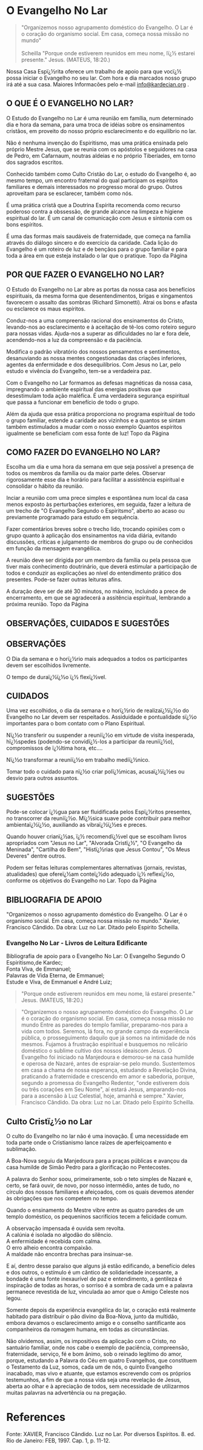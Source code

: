 # O Evangelho No Lar

>"Organizemos nosso agrupamento doméstico do Evangelho. O Lar é o coração do organismo social. Em casa, começa nossa missão no mundo"<br><br>Scheilla
> "Porque onde estiverem reunidos em meu nome, lï¿½ estarei presente." Jesus. (MATEUS, 18:20.)

Nossa Casa Espï¿½rita oferece um trabalho de apoio para que vocï¿½ possa iniciar o Evangelho no seu lar. Com hora e dia marcados nosso grupo irá até a sua casa. Maiores Informacões pelo e-mail info@kardecian.org .

## O QUE É O EVANGELHO NO LAR?
O Estudo do Evangelho no Lar é uma reunião em família, num determinado dia e hora da semana, para uma troca de idéias sobre os ensinamentos cristãos, em proveito do nosso próprio esclarecimento e do equilíbrio no lar.

Não é nenhuma invenção do Espiritismo, mas uma prática ensinada pelo próprio Mestre Jesus, que se reunia com os apóstolos e seguidores na casa de Pedro, em Cafarnaum, noutras aldeias e no próprio Tiberíades, em torno dos sagrados escritos.

Conhecido também como Culto Cristão do Lar, o estudo do Evangelho é, ao mesmo tempo, um encontro fraternal do qual participam os espíritos familiares e demais interessados no progresso moral do grupo. Outros aproveitam para se esclarecer, também como nós.

É uma prática cristã que a Doutrina Espírita recomenda como recurso poderoso contra a obssessão, de grande alcance na limpeza e higiene espiritual do lar. É um canal de comunicação com Jesus e sintonia com os bons espíritos.

É uma das formas mais saudáveis de fraternidade, que começa na família através do diálogo sincero e do exercício da caridade. Cada lição do Evangelho é um roteiro de luz e de bençãos para o grupo familiar e para toda a área em que esteja instalado o lar que o pratique.
Topo da Página


## POR QUE FAZER O EVANGELHO NO LAR?

O Estudo do Evangelho no Lar abre as portas da nossa casa aos benefícios espirituais, da mesma forma que desentendimentos, brigas e xingamentos favorecem o assalto das sombras (Richard Simonetti). Atrai os bons e afasta ou esclarece os maus espíritos.

Conduz-nos a uma compreensão racional dos ensinamentos do Cristo, levando-nos ao esclarecimento e à aceitação de tê-los como roteiro seguro para nossas vidas. Ajuda-nos a superar as dificuldades no lar e fora dele, acendendo-nos a luz da compreensão e da paciência.

Modifica o padrão vibratório dos nossos pensamentos e sentimentos, desanuviando as nossa mentes congestionadas das criações inferiores, agentes da enfermidade e dos desequilíbrios. Com Jesus no Lar, pelo estudo e vivência do Evangelho, tem-se a verdadeira paz.

Com o Evangelho no Lar formamos as defesas magnéticas da nossa casa, impregnando o ambiente espiritual das energias positivas que desestimulam toda ação maléfica. É uma verdadeira segurança espiritual que passa a funcionar em benefício de todo o grupo.

Além da ajuda que essa prática proporciona no programa espiritual de todo o grupo familiar, estende a caridade aos vizinhos e a quantos se sintam também estimulados a mudar com o nosso exemplo Quantos espíritos igualmente se beneficiam com essa fonte de luz!
Topo da Página


## COMO FAZER DO EVANGELHO NO LAR?

Escolha um dia e uma hora da semana em que seja possível a presença de todos os membros da família ou da maior parte deles. Observar rigorosamente esse dia e horário para facilitar a assistência espiritual e consolidar o hábito da reunião.

Inciar a reunião com uma prece simples e espontânea num local da casa menos exposto às perturbações exteriores, em seguida, fazer a leitura de um trecho de "O Evangelho Segundo o Espiritsmo", aberto ao acaso ou previamente programado para estudo em sequência.

Fazer comentários breves sobre o trecho lido, trocando opiniões com o grupo quanto à aplicação dos ensinamentos na vida diária, evitando discussões, críticas e julgamento de membros do grupo ou de conhecidos em função da mensagem evangéilica.

A reunião deve ser dirigida por um membro da família ou pela pessoa que tiver mais conhecimento doutrinário, que deverá estimular a participação de todos e conduzir as explicações ao nível do entendimento prático dos presentes. Pode-se fazer outras leituras afins.

A duração deve ser de até 30 minutos, no máximo, incluindo a prece de encerramento, em que se agradecerá a assitência espiritual, lembrando a próxima reunião.
Topo da Página


## OBSERVAÇÕES, CUIDADOS E SUGESTÕES


## OBSERVAÇÕES

O Dia da semana e o horï¿½rio mais adequados a todos os participantes devem ser escolhidos livremente.

O tempo de duraï¿½ï¿½o ï¿½ flexï¿½vel.


## CUIDADOS

Uma vez escolhidos, o dia da semana e o horï¿½rio de realizaï¿½ï¿½o do Evangelho no Lar devem ser respeitados. Assiduidade e pontualidade sï¿½o importantes para o bom contato com o Plano Espiritual.

Nï¿½o transferir ou suspender a reuniï¿½o em virtude de visita inesperada, hï¿½spedes (podendo-se convidï¿½-los a participar da reuniï¿½o), compromissos de ï¿½ltima hora, etc....

Nï¿½o transformar a reuniï¿½o em trabalho mediï¿½nico.

Tomar todo o cuidado para nï¿½o criar polï¿½micas, acusaï¿½ï¿½es ou desvio para outros assuntos.


## SUGESTÕES

Pode-se colocar ï¿½gua para ser fluidificada pelos Espï¿½ritos presentes, no transcorrer da reuniï¿½o. Mï¿½sica suave pode contribuir para melhor ambientaï¿½ï¿½o, auxiliando as vibraï¿½ï¿½es e preces.

Quando houver crianï¿½as, ï¿½ recomendï¿½vel que se escolham livros apropriados com "Jesus no Lar", "Alvorada Cristï¿½", "O Evangelho da Meninada", "Cartilha do Bem", "Histï¿½rias que Jesus Contou", "Os Meus Deveres" dentre outros.

Podem ser feitas leituras complementares alternativas (jornais, revistas, atualidades) que ofereï¿½am conteï¿½do adequado ï¿½ reflexï¿½o, conforme os objetivos do Evangelho no Lar.
Topo da Página


## BIBLIOGRAFIA DE APOIO

"Organizemos o nosso agrupamento doméstico do Evangelho.
O Lar é o organismo social. Em casa, começa nossa missão no mundo."
Xavier, Francisco Cândido. Da obra: Luz no Lar. Ditado pelo Espírito Scheilla.

### Evangelho No Lar - Livros de Leitura Edificante
Bibliografia de apoio para o Evangelho No Lar:
O Evangelho Segundo O Espiritismo,de Kardec;  
Fonta Viva, de Emmanuel;  
Palavras de Vida Eterna, de Emmanuel;  
Estude e Viva, de Emmanuel e André Luiz;  

> "Porque onde estiverem reunidos em meu nome, lá estarei presente." Jesus. (MATEUS, 18:20.)

> "Organizemos o nosso agrupamento doméstico do Evangelho. O Lar é o coração do organismo social. Em casa, começa nossa missão no mundo Entre as paredes do templo familiar, preparamo-nos para a vida com todos. Seremos, lá fora, no grande campo da experiência pública, o prosseguimento daquilo que já somos na intimidade de nós mesmos. Fujamos à frustração espiritual e busquemos no relicário doméstico o sublime cultivo dos nossos ideaiscom Jesus. O Evangelho foi iniciado na Manjedoura e demorou-se na casa humilde e operosa de Nazaré, antes de espraiar-se pelo mundo. Sustentemos em casa a chama de nossa esperança, estudando a Revelação Divina, praticando a fraternidade e crescendo em amor e sabedoria, porque, segundo a promessa do Evangelho Redentor, "onde estiverem dois ou três corações em Seu Nome", aí estará Jesus, amparando-nos para a ascensão à Luz Celestial, hoje, amanhã e sempre." Xavier, Francisco Cândido. Da obra: Luz no Lar. Ditado pelo Espírito Scheilla.


## Culto Cristï¿½o no Lar

O culto do Evangelho no lar não é uma inovação. É uma necessidade em toda parte onde o Cristianismo lance raízes de aperfeiçoamento e sublimação.

A Boa-Nova seguiu da Manjedoura para a praças públicas e avançou da casa humilde de Simão Pedro para a glorificação no Pentecostes.

A palavra do Senhor soou, primeiramente, sob o teto simples de Nazaré e, certo, se fará ouvir, de novo, por nosso intermédio, antes de tudo, no círculo dos nossos familiares e afeiçoados, com os quais devemos atender às obrigações que nos competem no tempo.

Quando o ensinamento do Mestre vibre entre as quatro paredes de um templo doméstico, os pequeninos sacrifícios tecem a felicidade comum.

A observação impensada é ouvida sem revolta.  
A calúnia é isolada no algodão do silêncio.  
A enfermidade é recebida com calma.  
O erro alheio encontra compaixão.  
A maldade não encontra brechas para insinuar-se.  

E aí, dentro desse paraíso que alguns já estão edificando, a benefício deles e dos outros, o estímulo é um cântico de solidariedade incessante, a bondade é uma fonte inexaurível de paz e entendimento, a gentileza é inspiração de todas as horas, o sorriso é a sombra de cada um e a palavra permanece revestida de luz, vinculada ao amor que o Amigo Celeste nos legou.

Somente depois da experiência evangélica do lar, o coração está realmente habitado para distribuir o pão divino da Boa-Nova, junto da multidão, embora devamos o esclarecimento amigo e o conselho santificante aos companheiros da romagem humana, em todas as circunstâncias.

Não olvidemos, assim, os impositivos da aplicação com o Cristo, no santuário familiar, onde nos cabe o exemplo de paciência, compreensão, fraternidade, serviço, fé e bom ânimo, sob o reinado legítimo do amor, porque, estudando a Palavra do Céu em quatro Evangelhos, que constituem o Testamento da Luz, somos, cada um de nós, o quinto Evangelho inacabado, mas vivo e atuante, que estamos escrevendo com os próprios testemunhos, a fim de que a nossa vida seja uma revelação de Jesus, aberta ao olhar e à apreciação de todos, sem necessidade de utilizarmos muitas palavras na advertência ou na pregação.

# References
Fonte: XAVIER, Francisco Cândido. Luz no Lar. Por diversos Espíritos. 8. ed. Rio de Janeiro: FEB, 1997. Cap. 1, p. 11-12.